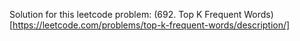 Solution for this leetcode problem: (692. Top K Frequent Words)[https://leetcode.com/problems/top-k-frequent-words/description/]

